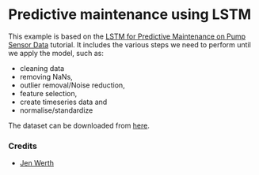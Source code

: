 # Predictive maintenance using LSTM

This example is based on the [LSTM for Predictive Maintenance on Pump Sensor Data](https://towardsdatascience.com/lstm-for-predictive-maintenance-on-pump-sensor-data-b43486eb3210) tutorial.
It includes the various steps we need to perform until we apply the model, such as:
- cleaning data
- removing NaNs,
- outlier removal/Noise reduction,
- feature selection,
- create timeseries data and
- normalise/standardize

The dataset can be downloaded from [here](https://ga-data-cases.s3.eu-central-1.amazonaws.com/pump_sensor.zip).

### Credits
- [Jen Werth](https://janwerth.medium.com/)